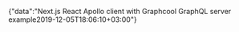{"data":"Next.js React Apollo client with Graphcool GraphQL server example2019-12-05T18:06:10+03:00"}
